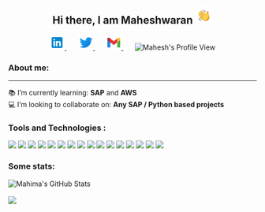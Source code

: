 <h2 align="center"> Hi there, I am Maheshwaran <img src="assets/hand-wave.gif" height="35" width="35" alt="Waving hand gif"/> </h2>

<!-- [![Header](/images/readme_header.jpg "Header")](https://www.linkedin.com/in/mahima1911/) -->
<p align="center">
    <a href="https://www.linkedin.com/in/maheshwarancv/" >
        <img alt = "Mahima's LinkedIn" width="30px" src="https://raw.githubusercontent.com/MaheshwaranCV/MaheshwaranCV/master/assets/LinkedIn.svg">
    </a>
    &nbsp;&nbsp;&nbsp;&nbsp;&nbsp;
    <a href="https://twitter.com/maheshwarancv" >
        <img alt = "Mahesh's Twitter" width="30px" src="https://raw.githubusercontent.com/MaheshwaranCV/MaheshwaranCV/master/assets/Twitter.svg">
    </a>
    &nbsp;&nbsp;&nbsp;&nbsp;&nbsp;
    <a href="mailto:mahesh172002@gmail.com" >
        <img alt = "Mahesh's mail" width="30px" src="https://raw.githubusercontent.com/MaheshwaranCV/MaheshwaranCV/master/assets/Gmail.svg">
    </a>
    &nbsp;&nbsp;&nbsp;&nbsp;&nbsp;
    <img alt = "Mahesh's Profile View"  src="https://komarev.com/ghpvc/?username=MaheshwaranCV&color=blue&label=Profile+Views"> 
</p>

### About me: <br>
<!-- Hi! I am Maheshwaran an MSCS student at Umass Amherst, and an accomplished software engineer with a fervent passion for technology and innovation. Proficient across an array of languages including C++, Python, Java, and more, I possess a dynamic skill set spanning Data Analysis, Machine Learning, Deep Learning, Mobile App development, Web Development, and 3D Modelling. My experience as an Associate Software Engineer at Navis Technologies honed my ability to deliver robust solutions, while my proficiency in Oracle SQL, MySQL, and Firebase equips me to excel in database management. Leveraging libraries like Scikit-learn, Keras, and technologies including Git, Jira, Flutter, Google Colab, and Blender, I am excited to collaborate on ventures that harness the transformative potential of technology. Let's connect to explore how my fervor and expertise can contribute to groundbreaking projects. -->
<hr>


:books: I’m currently learning: **SAP** and **AWS**<br>
:computer: I’m looking to collaborate on: **Any SAP / Python based projects**<br>

### Tools and Technologies :
<img src="https://img.shields.io/badge/python%20-%2314354C.svg?&style=for-the-badge&logo=python&logoColor=white"> <img src="https://img.shields.io/badge/c%20-%2300599C.svg?&style=for-the-badge&logo=c&logoColor=white"/> <img src="https://img.shields.io/badge/SAP-0FAAFF?style=for-the-badge&logo=sap&logoColor=white"/> <img src="https://img.shields.io/badge/Angular-DD0031?style=for-the-badge&logo=angular&logoColor=white"/>
<img src="https://img.shields.io/badge/AWS-%23FF9900.svg?style=for-the-badge&logo=amazon-aws&logoColor=white"/>
<img src="https://img.shields.io/badge/Node.js-43853D?style=for-the-badge&logo=node.js&logoColor=white"/>
<img src="https://img.shields.io/badge/git%20-%23F05033.svg?&style=for-the-badge&logo=git&logoColor=white"/>
<img src="https://img.shields.io/badge/MongoDB-4EA94B?style=for-the-badge&logo=mongodb&logoColor=white">
<img src="https://img.shields.io/badge/firebase%20-%23039BE5.svg?&style=for-the-badge&logo=firebase"/>
<img src="https://img.shields.io/badge/Flask-000000?style=for-the-badge&logo=flask&logoColor=white"/>
<img src="https://img.shields.io/badge/Bootstrap-563D7C?style=for-the-badge&logo=bootstrap&logoColor=white"> <img src="    https://img.shields.io/badge/Flutter-02569B?style=for-the-badge&logo=flutter&logoColor=white"> <img src="https://img.shields.io/badge/Jupyter%20-%23F37626.svg?&style=for-the-badge&logo=Jupyter&logoColor=white"> <img src="https://img.shields.io/badge/JavaScript-F7DF1E?style=for-the-badge&logo=javascript&logoColor=black"> <img src="https://img.shields.io/badge/TypeScript-007ACC?style=for-the-badge&logo=typescript&logoColor=white"> <img src="https://img.shields.io/badge/Jupyter%20-%23F37626.svg?&style=for-the-badge&logo=Jupyter&logoColor=white">



<!---![](https://img.shields.io/badge/OS-Linux-informational?style=flat&logo=<LOGO_NAME>&logoColor=white&color=orange)
![](https://img.shields.io/badge/Code-Python-brightgreen?style=flat&logo=<Python>&logoColor=white&color=brightgreen)
![](https://img.shields.io/badge/Code-C++-brightgreen?style=flat&logo=<LOGO_NAME>&logoColor=white&color=brightgreen)
![](https://img.shields.io/badge/Code-C-brightgreen?style=flat&logo=<LOGO_NAME>&logoColor=white&color=brightgreen)
![](https://img.shields.io/badge/Code-Java-brightgreen?style=flat&logo=<LOGO_NAME>&logoColor=white&color=brightgreen)
![](https://img.shields.io/badge/Tools-Firebase-yellow?style=flat&logo=<LOGO_NAME>&logoColor=white&color=yellow)
![](https://img.shields.io/badge/Tools-AndroidStudio-yellow?style=flat&logo=<LOGO_NAME>&logoColor=white&color=yellow)
![](https://img.shields.io/badge/Tools-Anaconda-yellow?style=flat&logo=<LOGO_NAME>&logoColor=white&color=yellow)
![](https://img.shields.io/badge/Tools-Django-yellow?style=flat&logo=<LOGO_NAME>&logoColor=white&color=yellow)
![](https://img.shields.io/badge/Tools-MySQL-yellow?style=flat&logo=<LOGO_NAME>&logoColor=white&color=yellow) --->




### Some stats:
<p>
<img src="https://github-readme-stats.vercel.app/api?username=MaheshwaranCV&show_icons=true&hide=stars&include_all_commits=true&theme=highcontrast" alt="Mahima's GitHub Stats" />
<br>
<br>
<img src="https://github-readme-stats.vercel.app/api/top-langs/?username=MaheshwaranCV&layout=compact&theme=highcontrast" />
</p>
